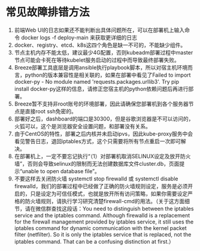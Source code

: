 # 常见故障排错方法
1. 前端Web UI的日志如果还不能判断出具体问题所在，可以在部署机上输入命令 docker logs -f deploy-main 来获取更详细的日志
2. docker、registry、etcd、k8s这四个角色是缺一不可的，不能缺少组件。
3. 节点主机内存不能太低，建议最少4G配置，否则kubeadm部署过程中master节点可能会卡死在等待kubelet服务启动的过程中而导致最终部署失败。
4. Breeze部署工具底层是调用ansible执行playbook脚本，所以对宿主机环境而言，python的版本兼容性是相关联的，如果在部署中看见了Failed to import docker-py - No module named 'requests.packages.urllib3'. Try pip install docker-py这样的信息，请修正您宿主机的python依赖问题后再进行部署。
5. Breeze暂不支持非root账号的环境部署，因此请确保您部署机到各个服务器节点是直接root ssh免密的。
6. 部署好之后，dashboard的端口是30300，但是谷歌浏览器是不可以访问的，火狐可以，这个是浏览器安全设置问题，和部署没有关系。
7. 由于CentOS的特性，部署之后内核并未启动ipvs，因此kube-proxy服务中会看见警告日志，退回iptables方式，这个只需要将所有节点重启一次即可解决。
8. 在部署机上，一定不要忘记执行“（1）对部署机取消SELINUX设定及放开防火墙”，否则会导致selinux的限制而无法创建数据库文件cluster.db，页面提示“unable to open database file”。
9. 不要这样去关闭防火墙 systemctl stop firewalld 或 systemctl disable firewalld，我们的部署过程中已经做了正确的防火墙规则设定，服务是必须开启的，只是设定为可信任模式，也就是放开所有访问策略，如果你需要设定严格的防火墙规则，请执行学习研究清楚firewall-cmd的用法。（关于这方面细节，请在微信群查找这段话：You need to distinguish between the iptables service and the iptables command. Although firewalld is a replacement for the firewall management provided by iptables service, it still uses the iptables command for dynamic communication with the kernel packet filter (netfilter). So it is only the iptables service that is replaced, not the iptables command. That can be a confusing distinction at first.）
